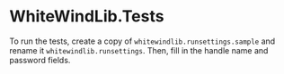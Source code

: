 # WhiteWindLib.Tests

To run the tests, create a copy of `whitewindlib.runsettings.sample` and rename it `whitewindlib.runsettings`. Then, fill in the handle name and password fields.